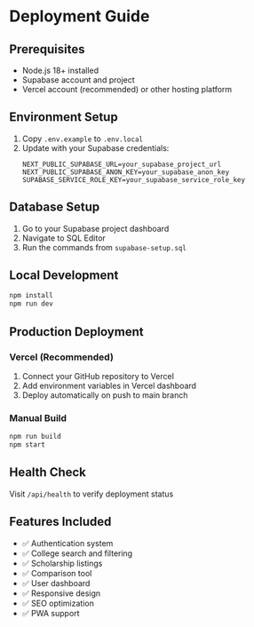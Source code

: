 # Deployment Guide

## Prerequisites
- Node.js 18+ installed
- Supabase account and project
- Vercel account (recommended) or other hosting platform

## Environment Setup

1. Copy `.env.example` to `.env.local`
2. Update with your Supabase credentials:
   ```
   NEXT_PUBLIC_SUPABASE_URL=your_supabase_project_url
   NEXT_PUBLIC_SUPABASE_ANON_KEY=your_supabase_anon_key
   SUPABASE_SERVICE_ROLE_KEY=your_supabase_service_role_key
   ```

## Database Setup

1. Go to your Supabase project dashboard
2. Navigate to SQL Editor
3. Run the commands from `supabase-setup.sql`

## Local Development

```bash
npm install
npm run dev
```

## Production Deployment

### Vercel (Recommended)
1. Connect your GitHub repository to Vercel
2. Add environment variables in Vercel dashboard
3. Deploy automatically on push to main branch

### Manual Build
```bash
npm run build
npm start
```

## Health Check
Visit `/api/health` to verify deployment status

## Features Included
- ✅ Authentication system
- ✅ College search and filtering
- ✅ Scholarship listings
- ✅ Comparison tool
- ✅ User dashboard
- ✅ Responsive design
- ✅ SEO optimization
- ✅ PWA support
